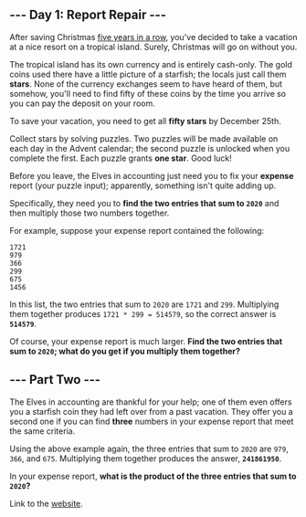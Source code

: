 ## --- Day 1: Report Repair ---
After saving Christmas [five years in a row](https://adventofcode.com/events), 
you've decided to take a vacation at a nice resort on a tropical island. 
Surely, Christmas will go on without you.

The tropical island has its own currency and is entirely cash-only. 
The gold coins used there have a little picture of a starfish; the locals 
just call them **stars**. None of the currency exchanges seem to have heard of 
them, but somehow, you'll need to find fifty of these coins by the time you 
arrive so you can pay the deposit on your room.

To save your vacation, you need to get all **fifty stars** by December 25th.

Collect stars by solving puzzles. Two puzzles will be made available on each 
day in the Advent calendar; the second puzzle is unlocked when you complete the 
first. Each puzzle grants **one star**. Good luck!

Before you leave, the Elves in accounting just need you to fix your **expense** report 
(your puzzle input); apparently, something isn't quite adding up.

Specifically, they need you to **find the two entries that sum to `2020`** and then 
multiply those two numbers together.

For example, suppose your expense report contained the following:
```
1721
979
366
299
675
1456
```
In this list, the two entries that sum to `2020` are `1721` and `299`. Multiplying them 
together produces `1721 * 299 = 514579`, so the correct answer is **`514579`**.

Of course, your expense report is much larger. **Find the two entries that sum to `2020`; 
what do you get if you multiply them together?**

## --- Part Two ---
The Elves in accounting are thankful for your help; one of them even offers you a starfish 
coin they had left over from a past vacation. They offer you a second one if you can find 
**three** numbers in your expense report that meet the same criteria.

Using the above example again, the three entries that sum to `2020` are `979`, `366`, and `675`. 
Multiplying them together produces the answer, **`241861950`**.

In your expense report, **what is the product of the three entries that sum to `2020`?**

Link to the [website](https://adventofcode.com/2020/day/1).